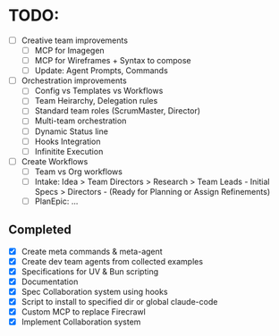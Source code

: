 # TODO:

- [ ] Creative team improvements
  - [ ] MCP for Imagegen
  - [ ] MCP for Wireframes + Syntax to compose
  - [ ] Update: Agent Prompts, Commands

- [ ] Orchestration improvements
  - [ ] Config vs Templates vs Workflows
  - [ ] Team Heirarchy, Delegation rules
  - [ ] Standard team roles (ScrumMaster, Director)
  - [ ] Multi-team orchestration
  - [ ] Dynamic Status line
  - [ ] Hooks Integration
  - [ ] Infinitite Execution

- [ ] Create Workflows
  - [ ] Team vs Org workflows
  - [ ] Intake: Idea > Team Directors > Research > Team Leads - Initial Specs > Directors - (Ready for Planning or Assign Refinements)
  - [ ] PlanEpic: ...

## Completed

- [x] Create meta commands & meta-agent
- [x] Create dev team agents from collected examples
- [x] Specifications for UV & Bun scripting
- [x] Documentation
- [x] Spec Collaboration system using hooks
- [x] Script to install to specified dir or global claude-code
- [x] Custom MCP to replace Firecrawl
- [x] Implement Collaboration system
